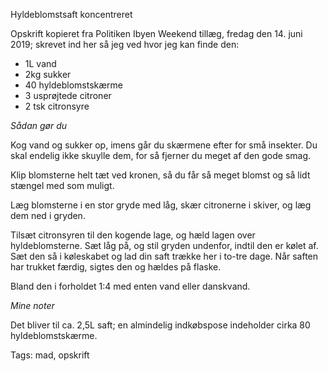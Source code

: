 Hyldeblomstsaft koncentreret

Opskrift kopieret fra Politiken Ibyen Weekend tillæg, fredag den 14. juni 2019; skrevet ind her så jeg ved hvor jeg kan finde den:

* 1L vand
* 2kg sukker
* 40 hyldeblomstskærme
* 3 usprøjtede citroner
* 2 tsk citronsyre

*Sådan gør du*

Kog vand og sukker op, imens går du skærmene efter for små insekter. Du skal endelig ikke skuylle dem, for så fjerner du meget af den gode smag.

Klip blomsterne helt tæt ved kronen, så du får så meget blomst og så lidt stængel med som muligt.

Læg blomsterne i en stor gryde med låg, skær citronerne i skiver, og læg dem ned i gryden.

Tilsæt citronsyren til den kogende lage, og hæld lagen over hyldeblomsterne. Sæt låg på, og stil gryden undenfor, indtil den er kølet af. Sæt den så i køleskabet og lad din saft trække her i to-tre dage. Når saften har trukket færdig, sigtes den og hældes på flaske.

Bland den i forholdet 1:4 med enten vand eller danskvand.

*Mine noter*

Det bliver til ca. 2,5L saft; en almindelig indkøbspose indeholder cirka 80 hyldeblomstskærme.


Tags: mad, opskrift
